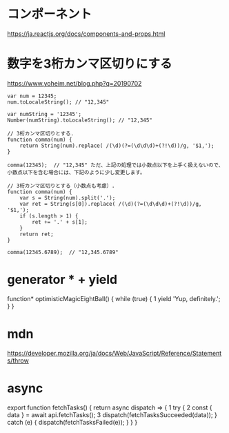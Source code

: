# コンポーネント
https://ja.reactjs.org/docs/components-and-props.html

# 数字を3桁カンマ区切りにする
https://www.yoheim.net/blog.php?q=20190702
```
var num = 12345;
num.toLocaleString(); // "12,345"

var numString = '12345';
Number(numString).toLocaleString(); // "12,345"

// 3桁カンマ区切りとする.
function comma(num) {
    return String(num).replace( /(\d)(?=(\d\d\d)+(?!\d))/g, '$1,');
}

comma(12345);  // "12,345" ただ、上記の処理では小数点以下を上手く扱えないので、小数点以下を含む場合には、下記のように少し変更します。

// 3桁カンマ区切りとする（小数点も考慮）.
function comma(num) {
    var s = String(num).split('.');
    var ret = String(s[0]).replace( /(\d)(?=(\d\d\d)+(?!\d))/g, '$1,');
    if (s.length > 1) {
        ret += '.' + s[1];
    }
    return ret;
}

comma(12345.6789);  // "12,345.6789"
```
# generator   * + yield
function* optimisticMagicEightBall() {
while (true) { 1
yield 'Yup, definitely.'; }
}

# mdn
https://developer.mozilla.org/ja/docs/Web/JavaScript/Reference/Statements/throw

# async
export function fetchTasks() {
return async dispatch => { 1
try { 2 const { data } = await api.fetchTasks(); 3 dispatch(fetchTasksSucceeded(data));
} catch (e) { dispatch(fetchTasksFailed(e));
} }
}

